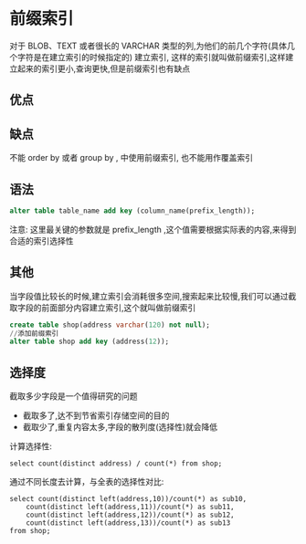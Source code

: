 # 前缀索引

对于 BLOB、TEXT 或者很长的 VARCHAR 类型的列,为他们的前几个字符(具体几个字符是在建立索引的时候指定的) 建立索引, 这样的索引就叫做前缀索引,这样建立起来的索引更小,查询更快,但是前缀索引也有缺点



## 优点



## 缺点

不能 order by 或者 group by , 中使用前缀索引, 也不能用作覆盖索引

## 语法

```sql
alter table table_name add key (column_name(prefix_length));
```

注意: 这里最关键的参数就是 prefix_length ,这个值需要根据实际表的内容,来得到合适的索引选择性



## 其他

当字段值比较长的时候,建立索引会消耗很多空间,搜索起来比较慢,我们可以通过截取字段的前面部分内容建立索引,这个就叫做前缀索引

```sql
create table shop(address varchar(120) not null); 
//添加前缀索引
alter table shop add key (address(12));
```

## 选择度

截取多少字段是一个值得研究的问题

- 截取多了,达不到节省索引存储空间的目的
- 截取少了,重复内容太多,字段的散列度(选择性)就会降低

计算选择性:

```
select count(distinct address) / count(*) from shop;
```



通过不同长度去计算，与全表的选择性对比:

```
select count(distinct left(address,10))/count(*) as sub10, 
	count(distinct left(address,11))/count(*) as sub11, 
	count(distinct left(address,12))/count(*) as sub12, 
	count(distinct left(address,13))/count(*) as sub13
from shop;
```

